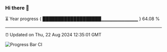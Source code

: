 ### Hi there 👋

⏳ Year progress { ███████████████████▁▁▁▁▁▁▁▁▁▁▁ } 64.08 %

---

⏰ Updated on Thu, 22 Aug 2024 12:35:01 GMT

![Progress Bar CI](https://github.com/liununu/liununu/workflows/Progress%20Bar%20CI/badge.svg)
